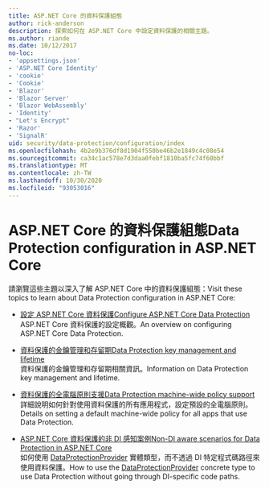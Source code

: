 ```yaml
---
title: ASP.NET Core 的資料保護組態
author: rick-anderson
description: 探索如何在 ASP.NET Core 中設定資料保護的相關主題。
ms.author: riande
ms.date: 10/12/2017
no-loc:
- 'appsettings.json'
- 'ASP.NET Core Identity'
- 'cookie'
- 'Cookie'
- 'Blazor'
- 'Blazor Server'
- 'Blazor WebAssembly'
- 'Identity'
- "Let's Encrypt"
- 'Razor'
- 'SignalR'
uid: security/data-protection/configuration/index
ms.openlocfilehash: 4b2e9b376df8d1904f550be46b2e1849c4c08e54
ms.sourcegitcommit: ca34c1ac578e7d3daa0febf1810ba5fc74f60bbf
ms.translationtype: MT
ms.contentlocale: zh-TW
ms.lasthandoff: 10/30/2020
ms.locfileid: "93053016"
---
```

# <a name="data-protection-configuration-in-aspnet-core"></a><span data-ttu-id="b2ff5-103">ASP.NET Core 的資料保護組態</span><span class="sxs-lookup"><span data-stu-id="b2ff5-103">Data Protection configuration in ASP.NET Core</span></span>

<span data-ttu-id="b2ff5-104">請瀏覽這些主題以深入了解 ASP.NET Core 中的資料保護組態：</span><span class="sxs-lookup"><span data-stu-id="b2ff5-104">Visit these topics to learn about Data Protection configuration in ASP.NET Core:</span></span>

* [<span data-ttu-id="b2ff5-105">設定 ASP.NET Core 資料保護</span><span class="sxs-lookup"><span data-stu-id="b2ff5-105">Configure ASP.NET Core Data Protection</span></span>](xref:security/data-protection/configuration/overview)  
  <span data-ttu-id="b2ff5-106">ASP.NET Core 資料保護的設定概觀。</span><span class="sxs-lookup"><span data-stu-id="b2ff5-106">An overview on configuring ASP.NET Core Data Protection.</span></span>

* [<span data-ttu-id="b2ff5-107">資料保護的金鑰管理和存留期</span><span class="sxs-lookup"><span data-stu-id="b2ff5-107">Data Protection key management and lifetime</span></span>](xref:security/data-protection/configuration/default-settings)  
  <span data-ttu-id="b2ff5-108">資料保護的金鑰管理和存留期相關資訊。</span><span class="sxs-lookup"><span data-stu-id="b2ff5-108">Information on Data Protection key management and lifetime.</span></span>

* [<span data-ttu-id="b2ff5-109">資料保護的全電腦原則支援</span><span class="sxs-lookup"><span data-stu-id="b2ff5-109">Data Protection machine-wide policy support</span></span>](xref:security/data-protection/configuration/machine-wide-policy)  
  <span data-ttu-id="b2ff5-110">詳細說明如何針對使用資料保護的所有應用程式，設定預設的全電腦原則。</span><span class="sxs-lookup"><span data-stu-id="b2ff5-110">Details on setting a default machine-wide policy for all apps that use Data Protection.</span></span>

* [<span data-ttu-id="b2ff5-111">ASP.NET Core 資料保護的非 DI 感知案例</span><span class="sxs-lookup"><span data-stu-id="b2ff5-111">Non-DI aware scenarios for Data Protection in ASP.NET Core</span></span>](xref:security/data-protection/configuration/non-di-scenarios)  
  <span data-ttu-id="b2ff5-112">如何使用 [DataProtectionProvider](/dotnet/api/Microsoft.AspNetCore.DataProtection.DataProtectionProvider) 實體類型，而不透過 DI 特定程式碼路徑來使用資料保護。</span><span class="sxs-lookup"><span data-stu-id="b2ff5-112">How to use the [DataProtectionProvider](/dotnet/api/Microsoft.AspNetCore.DataProtection.DataProtectionProvider) concrete type to use Data Protection without going through DI-specific code paths.</span></span>
